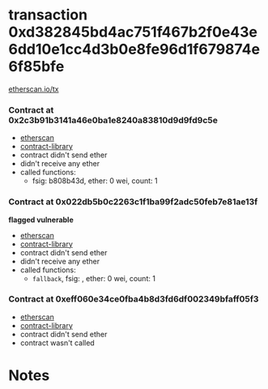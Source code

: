 # transaction 0xd382845bd4ac751f467b2f0e43e6dd10e1cc4d3b0e8fe96d1f679874e6f85bfe

[etherscan.io/tx](https://etherscan.io/tx/0xd382845bd4ac751f467b2f0e43e6dd10e1cc4d3b0e8fe96d1f679874e6f85bfe)


### Contract at 0x2c3b91b3141a46e0ba1e8240a83810d9d9fd9c5e

* [etherscan](https://etherscan.io/address/0x2c3b91b3141a46e0ba1e8240a83810d9d9fd9c5e)
* [contract-library](https://contract-library.com/contracts/Ethereum/2c3b91b3141a46e0ba1e8240a83810d9d9fd9c5e)
* contract didn't send ether
* didn't receive any ether
* called functions:
    * fsig: b808b43d, ether: 0 wei, count: 1


### Contract at 0x022db5b0c2263c1f1ba99f2adc50feb7e81ae13f

**flagged vulnerable**

* [etherscan](https://etherscan.io/address/0x022db5b0c2263c1f1ba99f2adc50feb7e81ae13f)
* [contract-library](https://contract-library.com/contracts/Ethereum/022db5b0c2263c1f1ba99f2adc50feb7e81ae13f)
* contract didn't send ether
* didn't receive any ether
* called functions:
    * `fallback`, fsig: , ether: 0 wei, count: 1


### Contract at 0xeff060e34ce0fba4b8d3fd6df002349bfaff05f3

* [etherscan](https://etherscan.io/address/0xeff060e34ce0fba4b8d3fd6df002349bfaff05f3)
* [contract-library](https://contract-library.com/contracts/Ethereum/eff060e34ce0fba4b8d3fd6df002349bfaff05f3)
* contract didn't send ether
* contract wasn't called

# Notes


